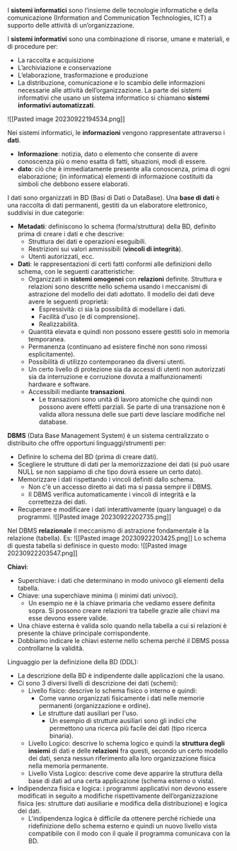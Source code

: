 
I **sistemi informatici** sono l’insieme delle tecnologie informatiche e della comunicazione (Information and Communication Technologies, ICT) a supporto delle attività di un’organizzazione.

I **sistemi informativi** sono una combinazione di risorse, umane e materiali, e di procedure per:
- La raccolta e acquisizione
- L’archiviazione e conservazione
- L’elaborazione, trasformazione e produzione
- La distribuzione, comunicazione e lo scambio 
delle informazioni necessarie alle attività dell’organizzazione.
La parte dei sistemi informativi che usano un sistema informatico si chiamano **sistemi informativi automatizzati**.

![[Pasted image 20230922194534.png]]

Nei sistemi informatici, le **informazioni** vengono rappresentate attraverso i **dati**.
- **Informazione**: notizia, dato o elemento che consente di avere conoscenza più o meno esatta di fatti, situazioni, modi di essere.
- **dato**: ciò che è immediatamente presente alla conoscenza, prima di ogni elaborazione; (in informatica) elementi di informazione costituiti da simboli che debbono essere elaborati.

I dati sono organizzati in BD (Basi di Dati o DataBase).
Una **base di dati** è una raccolta di dati permanenti, gestiti da un elaboratore elettronico, suddivisi in due categorie:
- **Metadati**: definiscono lo schema (forma/struttura) della BD, definito prima di creare i dati e che descrive:
	- Struttura dei dati e operazioni eseguibili.
	- Restrizioni sui valori ammissibili (**vincoli di integrità**).
	- Utenti autorizzati, ecc.
- **Dati**: le rappresentazioni di certi fatti conformi alle definizioni dello schema, con le seguenti caratteristiche:
	- Organizzati in **sistemi omogenei** con **relazioni** definite. Struttura e relazioni sono descritte nello schema usando i meccanismi di astrazione del modello dei dati adottato. Il modello dei dati deve avere le seguenti proprietà:
		- Espressività: ci sia la possibilità di modellare i dati.
		- Facilità d'uso (e di comprensione).
		- Realizzabilità.
	- Quantità elevata e quindi non possono essere gestiti solo in memoria temporanea.
	- Permanenza (continuano ad esistere finché non sono rimossi esplicitamente).
	- Possibilità di utilizzo contemporaneo da diversi utenti.
	- Un certo livello di protezione sia da accessi di utenti non autorizzati sia da interruzione e corruzione dovuta a malfunzionamenti hardware e software.
	- Accessibili mediante **transazioni**.
		- Le transazioni sono unità di lavoro atomiche che quindi non possono avere effetti parziali. Se parte di una transazione non è valida allora nessuna delle sue parti deve lasciare modifiche nel database.

**DBMS** (Data Base Management System) è un sistema centralizzato o distribuito che offre opportuni linguaggi/strumenti per:
- Definire lo schema del BD (prima di creare dati).
- Scegliere le strutture di dati per la memorizzazione dei dati (si può usare NULL se non sappiamo di che tipo dovrà essere un certo dato).
- Memorizzare i dati rispettando i vincoli definiti dallo schema.
	- Non c'è un accesso diretto ai dati ma si passa sempre il DBMS.
	- Il DBMS verifica automaticamente i vincoli di integrità e la correttezza dei dati.
- Recuperare e modificare i dati interattivamente (quary language) o da programmi.
![[Pasted image 20230922202735.png]]

Nel DBMS **relazionale** il meccanismo di astrazione fondamentale è la relazione (tabella).
Es: ![[Pasted image 20230922203425.png]]
Lo schema di questa tabella si definisce in questo modo: ![[Pasted image 20230922203547.png]]

**Chiavi**:
- Superchiave: i dati che determinano in modo univoco gli elementi della tabella.
- Chiave: una superchiave minima (i minimi dati univoci).
	- Un esempio ne è la chiave primaria che vediamo essere definita sopra.
Si possono creare relazioni tra tabelle grazie alle chiavi ma esse devono essere valide.
- Una chiave esterna è valida solo quando nella tabella a cui si relazioni è presente la chiave principale corrispondente.
- Dobbiamo indicare le chiavi esterne nello schema perché il DBMS possa controllarne la validità.

Linguaggio per la definizione della BD (DDL):
- La descrizione della BD è indipendente dalle applicazioni che la usano.
- Ci sono 3 diversi livelli di descrizione dei dati (schemi):
	- Livello fisico: descrive lo schema fisico o interno e quindi:
		- Come vanno organizzati fisicamente i dati nelle memorie permanenti (organizzazione e ordine).
		- Le strutture dati ausiliari per l'uso.
			- Un esempio di strutture ausiliari sono gli indici che permettono una ricerca più facile dei dati (tipo ricerca binaria).
	- Livello Logico: descrive lo schema logico e quindi la **struttura degli insiemi** di dati e delle **relazioni** fra questi, secondo un certo modello dei dati, senza nessun riferimento alla loro organizzazione fisica nella memoria permanente.
	- Livello Vista Logico: descrive come deve apparire la struttura della base di dati ad una certa applicazione (schema esterno o vista).
- Indipendenza fisica e logica: i programmi applicativi non devono essere modificati in seguito a modifiche rispettivamente dell’organizzazione fisica (es: strutture dati ausiliarie e modifica della distribuzione) e logica dei dati. 
	- L'indipendenza logica è difficile da ottenere perché richiede una ridefinizione dello schema esterno e quindi un nuovo livello vista compatibile con il modo con il quale il programma comunicava con la BD.